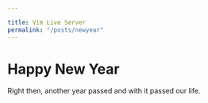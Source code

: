 ```yaml
---

title: Vim Live Server
permalink: "/posts/newyear"
---
```


# Happy New Year
Right then, another year passed and with it passed our life.
